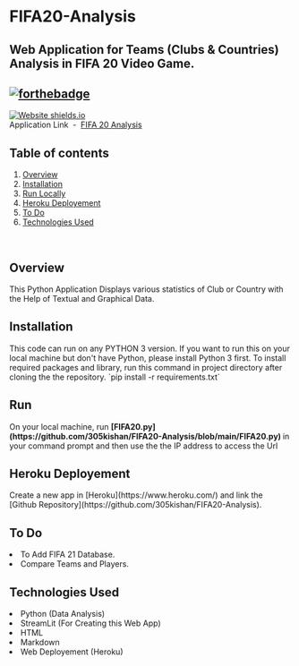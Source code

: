 # FIFA20-Analysis

Web Application for Teams (Clubs & Countries) Analysis in FIFA 20 Video Game. <br>
---
[![forthebadge](https://forthebadge.com/images/badges/made-with-crayons.svg)](https://www.linkedin.com/in/305kishan/)
<br>
---
[![Website shields.io](https://img.shields.io/website-up-down-green-red/http/shields.io.svg)](https://analysis-fifa20.herokuapp.com/)<br>
Application Link &nbsp;-&nbsp; [FIFA 20 Analysis](https://analysis-fifa20.herokuapp.com/)


<h2>Table of contents</h2>

<div style="margin-top: 10px">
    <ol>
        <li><a href="#overview">Overview</a></li>
        <li><a href="#installation">Installation</a></li>
        <li><a href="#run">Run Locally</a></li>
        <li><a href="#heroku deployement">Heroku Deployement</a></li>
        <li><a href="#todo">To Do</a></li>
        <li><a href="#technologies">Technologies Used</a></li>
    </ol>
</div>
<br>

<div id="about_dataset">
<h2>Overview</h2>
This Python Application Displays various statistics of Club or Country with the Help of Textual and Graphical Data.
</div>

<h2> Installation </h2>
This code can run on any PYTHON 3 version. If you want to run this on your local machine but don't have Python, please install Python 3 first. To install required packages and library, run this command in project directory after cloning the the repository.
`pip install -r requirements.txt`
            
<h2> Run </h2>
On your local machine, run <b> [FIFA20.py](https://github.com/305kishan/FIFA20-Analysis/blob/main/FIFA20.py) </b> in your command prompt and then use the the IP address to access the Url

<div id="heroku deployement">
<h2> Heroku Deployement </h2>
Create a new app in [Heroku](https://www.heroku.com/) and link the [Github Repository](https://github.com/305kishan/FIFA20-Analysis). </div>

<div id="todo">
    <h2> To Do </h2>
<li>To Add FIFA 21 Database.
<li>Compare Teams and Players. </div>

<div id="technologies">            
    <h2> Technologies Used </h2>
<li> Python (Data Analysis)
<li> StreamLit (For Creating this Web App)
<li> HTML
<li> Markdown
<li> Web Deployement (Heroku) </div>
